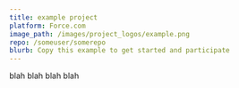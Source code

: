 ```yaml
---
title: example project
platform: Force.com
image_path: /images/project_logos/example.png
repo: /someuser/somerepo
blurb: Copy this example to get started and participate
---
```


blah blah blah blah
